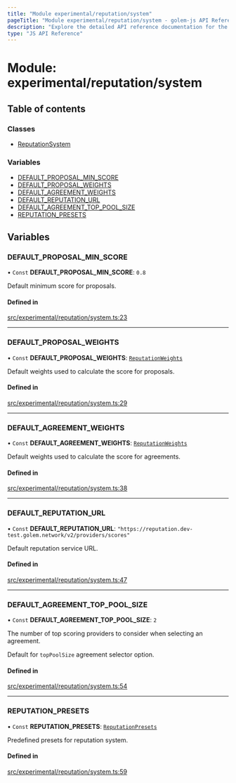 ```yaml
---
title: "Module experimental/reputation/system"
pageTitle: "Module experimental/reputation/system - golem-js API Reference"
description: "Explore the detailed API reference documentation for the Module experimental/reputation/system within the golem-js SDK for the Golem Network."
type: "JS API Reference"
---
```

# Module: experimental/reputation/system

## Table of contents

### Classes

- [ReputationSystem](../classes/experimental_reputation_system.ReputationSystem)

### Variables

- [DEFAULT\_PROPOSAL\_MIN\_SCORE](experimental_reputation_system#default_proposal_min_score)
- [DEFAULT\_PROPOSAL\_WEIGHTS](experimental_reputation_system#default_proposal_weights)
- [DEFAULT\_AGREEMENT\_WEIGHTS](experimental_reputation_system#default_agreement_weights)
- [DEFAULT\_REPUTATION\_URL](experimental_reputation_system#default_reputation_url)
- [DEFAULT\_AGREEMENT\_TOP\_POOL\_SIZE](experimental_reputation_system#default_agreement_top_pool_size)
- [REPUTATION\_PRESETS](experimental_reputation_system#reputation_presets)

## Variables

### DEFAULT\_PROPOSAL\_MIN\_SCORE

• `Const` **DEFAULT\_PROPOSAL\_MIN\_SCORE**: ``0.8``

Default minimum score for proposals.

#### Defined in

[src/experimental/reputation/system.ts:23](https://github.com/golemfactory/golem-js/blob/570126bc/src/experimental/reputation/system.ts#L23)

___

### DEFAULT\_PROPOSAL\_WEIGHTS

• `Const` **DEFAULT\_PROPOSAL\_WEIGHTS**: [`ReputationWeights`](experimental_reputation_types#reputationweights)

Default weights used to calculate the score for proposals.

#### Defined in

[src/experimental/reputation/system.ts:29](https://github.com/golemfactory/golem-js/blob/570126bc/src/experimental/reputation/system.ts#L29)

___

### DEFAULT\_AGREEMENT\_WEIGHTS

• `Const` **DEFAULT\_AGREEMENT\_WEIGHTS**: [`ReputationWeights`](experimental_reputation_types#reputationweights)

Default weights used to calculate the score for agreements.

#### Defined in

[src/experimental/reputation/system.ts:38](https://github.com/golemfactory/golem-js/blob/570126bc/src/experimental/reputation/system.ts#L38)

___

### DEFAULT\_REPUTATION\_URL

• `Const` **DEFAULT\_REPUTATION\_URL**: ``"https://reputation.dev-test.golem.network/v2/providers/scores"``

Default reputation service URL.

#### Defined in

[src/experimental/reputation/system.ts:47](https://github.com/golemfactory/golem-js/blob/570126bc/src/experimental/reputation/system.ts#L47)

___

### DEFAULT\_AGREEMENT\_TOP\_POOL\_SIZE

• `Const` **DEFAULT\_AGREEMENT\_TOP\_POOL\_SIZE**: ``2``

The number of top scoring providers to consider when selecting an agreement.

Default for `topPoolSize` agreement selector option.

#### Defined in

[src/experimental/reputation/system.ts:54](https://github.com/golemfactory/golem-js/blob/570126bc/src/experimental/reputation/system.ts#L54)

___

### REPUTATION\_PRESETS

• `Const` **REPUTATION\_PRESETS**: [`ReputationPresets`](../interfaces/experimental_reputation_types.ReputationPresets)

Predefined presets for reputation system.

#### Defined in

[src/experimental/reputation/system.ts:59](https://github.com/golemfactory/golem-js/blob/570126bc/src/experimental/reputation/system.ts#L59)

